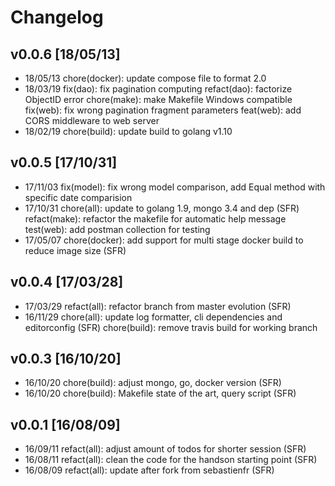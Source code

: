 # Changelog

## v0.0.6 [18/05/13]
- 18/05/13 chore(docker): update compose file to format 2.0
- 18/03/19 fix(dao): fix pagination computing
           refact(dao): factorize ObjectID error
           chore(make): make Makefile Windows compatible
           fix(web): fix wrong pagination fragment parameters
           feat(web): add CORS middleware to web server
- 18/02/19 chore(build): update build to golang v1.10

## v0.0.5 [17/10/31]
- 17/11/03 fix(model): fix wrong model comparison, add Equal method with specific date comparision
- 17/10/31 chore(all): update to golang 1.9, mongo 3.4 and dep (SFR)
           refact(make): refactor the makefile for automatic help message
           test(web): add postman collection for testing
- 17/05/07 chore(docker): add support for multi stage docker build to reduce image size (SFR)
## v0.0.4 [17/03/28]
- 17/03/29 refact(all): refactor branch from master evolution (SFR)
- 16/11/29 chore(all): update log formatter, cli dependencies and editorconfig (SFR)
           chore(build): remove travis build for working branch

## v0.0.3 [16/10/20]
- 16/10/20 chore(build): adjust mongo, go, docker version (SFR)
- 16/10/20 chore(build): Makefile state of the art, query script (SFR)

## v0.0.1 [16/08/09]
- 16/09/11 refact(all): adjust amount of todos for shorter session (SFR)
- 16/08/11 refact(all): clean the code for the handson starting point (SFR)
- 16/08/09 refact(all): update after fork from sebastienfr (SFR)
